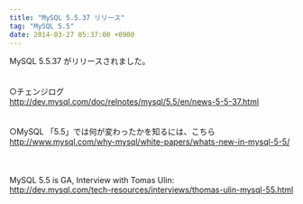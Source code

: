 ```yaml
---
title: "MySQL 5.5.37 リリース"
tag: "MySQL 5.5"
date: 2014-03-27 05:37:00 +0900
---
```


MySQL 5.5.37 がリリースされました。<br>
<br>
<br>
○チェンジログ<br>
http://dev.mysql.com/doc/relnotes/mysql/5.5/en/news-5-5-37.html<br>
<br>
<br>
○MySQL 「5.5」では何が変わったかを知るには、こちら<br>
http://www.mysql.com/why-mysql/white-papers/whats-new-in-mysql-5-5/<br>
<br>
<br>
<br>
MySQL 5.5 is GA, Interview with Tomas Ulin:<br>
http://dev.mysql.com/tech-resources/interviews/thomas-ulin-mysql-55.html<br>
<br>
